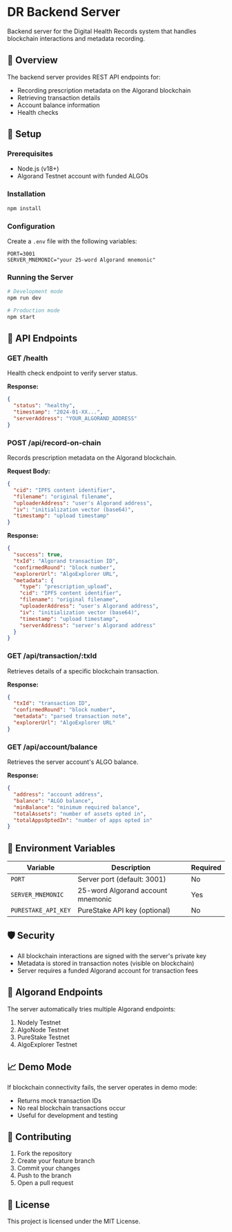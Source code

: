# DR Backend Server

Backend server for the Digital Health Records system that handles blockchain interactions and metadata recording.

## 🌟 Overview

The backend server provides REST API endpoints for:
- Recording prescription metadata on the Algorand blockchain
- Retrieving transaction details
- Account balance information
- Health checks

## 🚀 Setup

### Prerequisites
- Node.js (v18+)
- Algorand Testnet account with funded ALGOs

### Installation
```bash
npm install
```

### Configuration
Create a `.env` file with the following variables:
```env
PORT=3001
SERVER_MNEMONIC="your 25-word Algorand mnemonic"
```

### Running the Server
```bash
# Development mode
npm run dev

# Production mode
npm start
```

## 📡 API Endpoints

### GET /health
Health check endpoint to verify server status.

**Response:**
```json
{
  "status": "healthy",
  "timestamp": "2024-01-XX...",
  "serverAddress": "YOUR_ALGORAND_ADDRESS"
}
```

### POST /api/record-on-chain
Records prescription metadata on the Algorand blockchain.

**Request Body:**
```json
{
  "cid": "IPFS content identifier",
  "filename": "original filename",
  "uploaderAddress": "user's Algorand address",
  "iv": "initialization vector (base64)",
  "timestamp": "upload timestamp"
}
```

**Response:**
```json
{
  "success": true,
  "txId": "Algorand transaction ID",
  "confirmedRound": "block number",
  "explorerUrl": "AlgoExplorer URL",
  "metadata": {
    "type": "prescription_upload",
    "cid": "IPFS content identifier",
    "filename": "original filename",
    "uploaderAddress": "user's Algorand address",
    "iv": "initialization vector (base64)",
    "timestamp": "upload timestamp",
    "serverAddress": "server's Algorand address"
  }
}
```

### GET /api/transaction/:txId
Retrieves details of a specific blockchain transaction.

**Response:**
```json
{
  "txId": "transaction ID",
  "confirmedRound": "block number",
  "metadata": "parsed transaction note",
  "explorerUrl": "AlgoExplorer URL"
}
```

### GET /api/account/balance
Retrieves the server account's ALGO balance.

**Response:**
```json
{
  "address": "account address",
  "balance": "ALGO balance",
  "minBalance": "minimum required balance",
  "totalAssets": "number of assets opted in",
  "totalAppsOptedIn": "number of apps opted in"
}
```

## 🔧 Environment Variables

| Variable | Description | Required |
|----------|-------------|----------|
| `PORT` | Server port (default: 3001) | No |
| `SERVER_MNEMONIC` | 25-word Algorand account mnemonic | Yes |
| `PURESTAKE_API_KEY` | PureStake API key (optional) | No |

## 🛡️ Security

- All blockchain interactions are signed with the server's private key
- Metadata is stored in transaction notes (visible on blockchain)
- Server requires a funded Algorand account for transaction fees

## 🔄 Algorand Endpoints

The server automatically tries multiple Algorand endpoints:
1. Nodely Testnet
2. AlgoNode Testnet
3. PureStake Testnet
4. AlgoExplorer Testnet

## 📈 Demo Mode

If blockchain connectivity fails, the server operates in demo mode:
- Returns mock transaction IDs
- No real blockchain transactions occur
- Useful for development and testing

## 🤝 Contributing

1. Fork the repository
2. Create your feature branch
3. Commit your changes
4. Push to the branch
5. Open a pull request

## 📄 License

This project is licensed under the MIT License.
